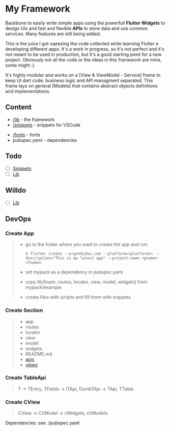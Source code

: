 #  My Framework
Backbone to easily write simple apps using the powerfull **Flutter Widgets** to design UIs and fast and flexible **APIs** to store data and use common services. Many features are still being added.

This is the juice I got sqeezing the code collected while learning Flutter e developing different apps.
It's a work in progress, so it's not perfect and it's not meant to be used in production, but it's a good starting point for a new project.
Obviously not all the code or the ideas in this framework are mine, some might :).

It's highly modular and works on a [View & ViewModel - Service] frame to keep UI dart code, business logic and 
API managment separated.
This frame lays on general [Models] that contains abstract objects definitions and implementations.

<!-- 
| Feature | Android | iOS | Linux | macOS |
| :--- | :---: | :---: | :---: | :---: |
| Examples for (View - ViewModel) | ✔️ | ✔️ | ✔️ | ✔️ |
| SQFLite support | ✔️ | ✔️ | ✔️ | ✔️ |
| Firebase Firestore support | ❌️ | ❌️ | ❌️ | ❌️ |
| Notifications | ✔️ | ❌ | ❌ | ❌️ |
| Device Storage | ✔️ | ❌ | ✔️ | ❌️ |
| CSV support | ✔️ | ❌ | ✔️ | ❌️ |
| Peer to Peer | ❌ | ❌ | ❌️ | ❌️ | -->

## Content
- [/lib](lib/README.md#content) - the framework
- [/snippets](snippets/README.md#list) - snippets for VSCode
<!-- - [/example](example/README.md#content) - example app -->
- [/fonts](fonts/README.md#content) - fonts
- pubspec.yaml - dependencies

## Todo

- [ ] [Snippets](snippets/README.md#list)
- [ ] [Lib](lib/README.md#todo)

## Willdo

- [ ] [Lib](lib/README.md#willdo)

## DevOps
### Create App

> - go to the folder where you want to create the app and run:
> 
>       $ flutter create --org=hdjdox.com --platform=<platforms> --description="This is my latest app" --project-name <pname> <fname>
> -  set mypack as a dependency in pubspec.yaml
> -  copy lib/[main, routes, locator, view, model, widgets] from mypack/example
> -  create files with scripts and fill them with snippets

### Create Section

> - app
> - routes
> - locator
> - view
> - model
> - widgets
> - README.md
> - [apis](#create-tableapi)
> - [views](#create-cview)

### Create TableApi

> T -> TEntry, TFields -> ITApi, DumbTApi -> TApi, TTable

### Create CView

> CView -> CVModel -> cWidgets, cVModels


Dependencies: see ./pubspec.yaml